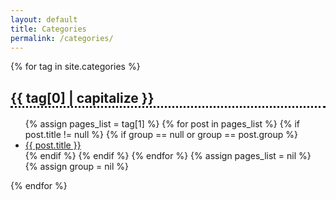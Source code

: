 ```yaml
---
layout: default
title: Categories
permalink: /categories/
---
```



{% for tag in site.categories %}
  <h2 id="{{ tag[0] }}" style="border-bottom-style:dotted;">{{ tag[0] | capitalize }}</h2>

  <ul>
    {% assign pages_list = tag[1] %}
    {% for post in pages_list %}
      {% if post.title != null %}
      {% if group == null or group == post.group %}
      <li><a href="{{ site.baseurl }}{{ post.url }}">{{ post.title }} </a></li>
      {% endif %}
      {% endif %}
    {% endfor %}
    {% assign pages_list = nil %}
    {% assign group = nil %}
  </ul>
{% endfor %}
